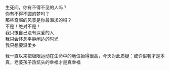 <p class="has-line-data" data-line-start="3" data-line-end="10">生死间，你有不得不见的人吗？<br>
你有不得不圆的梦吗？<br>
那些奇崛的风景是你最渴求的吗？<br>
不是！绝对不是！<br>
我只恨自己没有深爱的人<br>
我只会怀念平静闲适的时光<br>
我只想要温柔乡</p>


我一直以来把极限运动在生命中的地位抬得很高，今天对此质疑：或许俗套才是本真，老婆孩子热炕头的幸福才是真幸福
